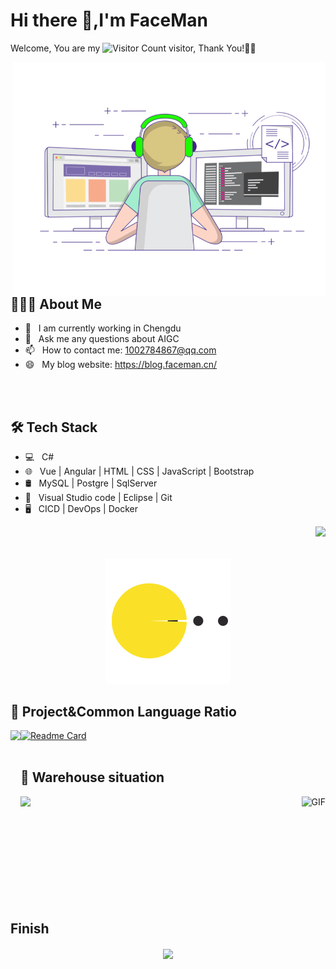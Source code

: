 # Hi there 👋,I'm FaceMan

Welcome, You are my ![Visitor Count](https://profile-counter.glitch.me/faceman0814/count.svg)  visitor, Thank You!🎉🎉
</br>


<img align="right" alt="GIF" src="https://raw.githubusercontent.com/devSouvik/devSouvik/master/gif3.gif" width="500"/>

## 👨🏻‍💻 About Me
- 🔭 &nbsp; I am currently working in Chengdu
- 💬 &nbsp; Ask me any questions about AIGC
- 📫 &nbsp; How to contact me: 1002784867@qq.com
- 😄 &nbsp; My blog website: https://blog.faceman.cn/
</br>
</br>

## 🛠 Tech Stack
- 💻 &nbsp; C#
- 🌐 &nbsp; Vue | Angular | HTML | CSS | JavaScript | Bootstrap 
- 🛢 &nbsp; MySQL | Postgre | SqlServer
- 🔧 &nbsp; Visual Studio code | Eclipse | Git
- 🖥 &nbsp; CICD | DevOps | Docker

<img align="right" src="[https://github-readme-stats.vercel.app/api?username=faceman0814&show_icons=true](https://github-readme-stats.vercel.app/api/top-langs/?username=faceman0814)">
</br>  
</br> 
<div align="center">
	<br>
	<img src="https://raw.githubusercontent.com/Aniket965/Aniket965/master/pacman.svg?sanitize=true" width="200" height="200">
</div>

## 👯 Project&Common Language Ratio
<img align="left" height="120px" src="https://github-readme-stats.vercel.app/api/top-langs/?username=faceman0814" />

[![Readme Card](https://github-readme-stats.vercel.app/api/pin/?username=faceman0814&repo=SemanticHub)](https://github.com/faceman0814/SemanticHub)
</br>
</br>

## 👯 Warehouse situation
<div>
<img align="left" src="https://github-readme-stats.vercel.app/api?username=faceman0814&show_icons=true">
<img align="right" alt="GIF" height="160px" src="https://media.giphy.com/media/du3J3cXyzhj75IOgvA/giphy.gif" /> 
</div>
</br>
</br>
</br>
</br>
</br>
</br>
</br>
</br>
</br>
</br>

## Finish
<div align="center">
<img align="center" src="https://media.giphy.com/media/jpVnC65DmYeyRL4LHS/giphy.gif" width="50%">
</div>
